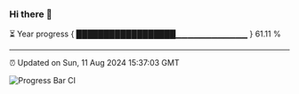 ### Hi there 👋

⏳ Year progress { ██████████████████▁▁▁▁▁▁▁▁▁▁▁▁ } 61.11 %

---

⏰ Updated on Sun, 11 Aug 2024 15:37:03 GMT

![Progress Bar CI](https://github.com/IshwaranRudhara/GIT-ACTION/workflows/Progress%20Bar%20CI/badge.svg)
